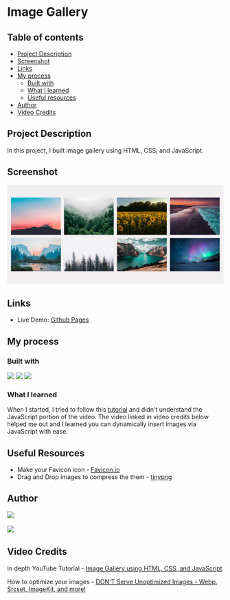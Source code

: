 # Image Gallery

## Table of contents

- [Project Description](#project-description)
- [Screenshot](#screenshot)
- [Links](#links)
- [My process](#my-process)
  - [Built with](#built-with)
  - [What I learned](#what-i-learned)
  - [Useful resources](#useful-resources)
- [Author](#author)
- [Video Credits](#video-credits)

## Project Description

In this project, I built image gallery using HTML, CSS, and JavaScript.

## Screenshot

![](./desktop-image-gallery.png)

## Links

- Live Demo: [Github Pages](https://bccpadge.github.io/image-gallery/)

## My process

### Built with

<p align="left">
<img src="https://img.shields.io/badge/HTML5-E34F26?style=for-the-badge&logo=html5&logoColor=white"> 
<img src="https://img.shields.io/badge/CSS3-1572B6?style=for-the-badge&logo=css3&logoColor=white"> 
<img src="https://img.shields.io/badge/JavaScript-323330?style=for-the-badge&logo=javascript&logoColor=F7DF1E">

</p>

### What I learned

When I started, I tried to follow this [tutorial](https://www.youtube.com/watch?v=sHG3Sf6XN9g&pp=ygUhaW1hZ2UgZ2FsbGVyeSBodG1sIGNzcyBqYXZhc2NyaXB0) and didn't understand the JavaScript portion of the video. The video linked in video credits below helped me out and I learned you can dynamically insert images via JavaScript with ease.

## Useful Resources

- Make your Favicon icon - [Favicon.io](https://favicon.io/favicon-generator/)
- Drag and Drop images to compress the them - [tinypng](https://tinypng.com/)

## Author

<a href="https://www.frontendmentor.io/profile/bccpadge">
<img src="https://img.shields.io/badge/FrontendMentor-57b1e6?style=for-the-badge&logo=frontendmentor&logoColor=white">
</a>
<p align="left">
<a href="https://github.com/bccpadge">
<img src="https://img.shields.io/badge/Github-9757e6?style=for-the-badge&logo=github&logoColor=white">
</a>
</p>

## Video Credits

In depth YouTube Tutorial - [Image Gallery using HTML, CSS, and JavaScript](https://www.youtube.com/watch?v=vQc3EmFCWRw)

How to optimize your images - [DON'T Serve Unoptimized Images - Webp, Srcset, ImageKit, and more!](https://www.youtube.com/watch?v=pfHG6HL1GBw)
